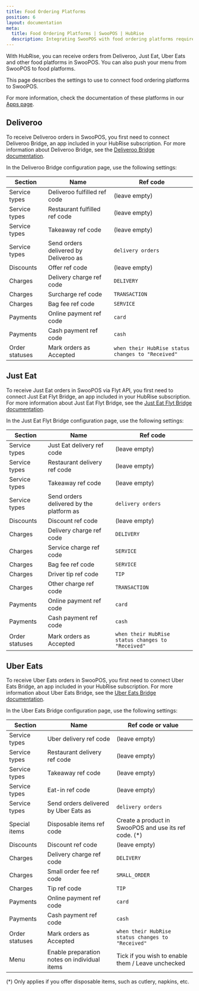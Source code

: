 ```yaml
---
title: Food Ordering Platforms
position: 6
layout: documentation
meta:
  title: Food Ordering Platforms | SwooPOS | HubRise
  description: Integrating SwooPOS with food ordering platforms requires you to specify particular ref codes in the configuration page of the delivery platform bridge.
---
```


With HubRise, you can receive orders from Deliveroo, Just Eat, Uber Eats and other food platforms in SwooPOS. You can also push your menu from SwooPOS to food platforms.

This page describes the settings to use to connect food ordering platforms to SwooPOS.

For more information, check the documentation of these platforms in our [Apps page](/apps/food-ordering-platforms).

## Deliveroo

To receive Deliveroo orders in SwooPOS, you first need to connect Deliveroo Bridge, an app included in your HubRise subscription. For more information about Deliveroo Bridge, see the [Deliveroo Bridge documentation](/apps/deliveroo).

In the Deliveroo Bridge configuration page, use the following settings:

| Section        | Name                                  | Ref code                                          |
| -------------- | ------------------------------------- | ------------------------------------------------- |
| Service types  | Deliveroo fulfilled ref code          | (leave empty)                                     |
| Service types  | Restaurant fulfilled ref code         | (leave empty)                                     |
| Service types  | Takeaway ref code                     | (leave empty)                                     |
| Service types  | Send orders delivered by Deliveroo as | `delivery orders`                                 |
| Discounts      | Offer ref code                        | (leave empty)                                     |
| Charges        | Delivery charge ref code              | `DELIVERY`                                        |
| Charges        | Surcharge ref code                    | `TRANSACTION`                                     |
| Charges        | Bag fee ref code                      | `SERVICE`                                         |
| Payments       | Online payment ref code               | `card`                                            |
| Payments       | Cash payment ref code                 | `cash`                                            |
| Order statuses | Mark orders as Accepted               | `when their HubRise status changes to "Received"` |

## Just Eat

To receive Just Eat orders in SwooPOS via Flyt API, you first need to connect Just Eat Flyt Bridge, an app included in your HubRise subscription. For more information about Just Eat Flyt Bridge, see the [Just Eat Flyt Bridge documentation](/apps/just-eat-flyt).

In the Just Eat Flyt Bridge configuration page, use the following settings:

| Section        | Name                                     | Ref code                                          |
| -------------- | ---------------------------------------- | ------------------------------------------------- |
| Service types  | Just Eat delivery ref code               | (leave empty)                                     |
| Service types  | Restaurant delivery ref code             | (leave empty)                                     |
| Service types  | Takeaway ref code                        | (leave empty)                                     |
| Service types  | Send orders delivered by the platform as | `delivery orders`                                 |
| Discounts      | Discount ref code                        | (leave empty)                                     |
| Charges        | Delivery charge ref code                 | `DELIVERY`                                        |
| Charges        | Service charge ref code                  | `SERVICE`                                         |
| Charges        | Bag fee ref code                         | `SERVICE`                                         |
| Charges        | Driver tip ref code                      | `TIP`                                             |
| Charges        | Other charge ref code                    | `TRANSACTION`                                     |
| Payments       | Online payment ref code                  | `card`                                            |
| Payments       | Cash payment ref code                    | `cash`                                            |
| Order statuses | Mark orders as Accepted                  | `when their HubRise status changes to "Received"` |

## Uber Eats

To receive Uber Eats orders in SwooPOS, you first need to connect Uber Eats Bridge, an app included in your HubRise subscription. For more information about Uber Eats Bridge, see the [Uber Eats Bridge documentation](/apps/uber-eats).

In the Uber Eats Bridge configuration page, use the following settings:

| Section        | Name                                         | Ref code or value                                      |
| -------------- | -------------------------------------------- | ------------------------------------------------------ |
| Service types  | Uber delivery ref code                       | (leave empty)                                          |
| Service types  | Restaurant delivery ref code                 | (leave empty)                                          |
| Service types  | Takeaway ref code                            | (leave empty)                                          |
| Service types  | Eat-in ref code                              | (leave empty)                                          |
| Service types  | Send orders delivered by Uber Eats as        | `delivery orders`                                      |
| Special items  | Disposable items ref code                    | Create a product in SwooPOS and use its ref code. (\*) |
| Discounts      | Discount ref code                            | (leave empty)                                          |
| Charges        | Delivery charge ref code                     | `DELIVERY`                                             |
| Charges        | Small order fee ref code                     | `SMALL_ORDER`                                          |
| Charges        | Tip ref code                                 | `TIP`                                                  |
| Payments       | Online payment ref code                      | `card`                                                 |
| Payments       | Cash payment ref code                        | `cash`                                                 |
| Order statuses | Mark orders as Accepted                      | `when their HubRise status changes to "Received"`      |
| Menu           | Enable preparation notes on individual items | Tick if you wish to enable them / Leave unchecked      |

(\*) Only applies if you offer disposable items, such as cutlery, napkins, etc.
